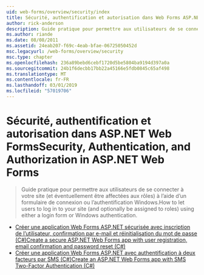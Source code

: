 ```yaml
---
uid: web-forms/overview/security/index
title: Sécurité, authentification et autorisation dans Web Forms ASP.NET | Microsoft Docs
author: rick-anderson
description: Guide pratique pour permettre aux utilisateurs de se connecter à votre site (et éventuellement être affectées aux rôles) à l’aide d’un formulaire de connexion ou l’authentification Windows.
ms.author: riande
ms.date: 08/08/2011
ms.assetid: 24eab207-f69c-4eab-bfae-06725050452d
msc.legacyurl: /web-forms/overview/security
msc.type: chapter
ms.openlocfilehash: 236a89bebd6cebf1720d5be5804ba9194d397a0a
ms.sourcegitcommit: 24b1f6decbb17bb22a45166e5fdb0845c65af498
ms.translationtype: MT
ms.contentlocale: fr-FR
ms.lasthandoff: 03/01/2019
ms.locfileid: "57019706"
---
```

<a name="security-authentication-and-authorization-in-aspnet-web-forms"></a><span data-ttu-id="9057c-103">Sécurité, authentification et autorisation dans ASP.NET Web Forms</span><span class="sxs-lookup"><span data-stu-id="9057c-103">Security, Authentication, and Authorization in ASP.NET Web Forms</span></span>
====================
> <span data-ttu-id="9057c-104">Guide pratique pour permettre aux utilisateurs de se connecter à votre site (et éventuellement être affectées aux rôles) à l’aide d’un formulaire de connexion ou l’authentification Windows.</span><span class="sxs-lookup"><span data-stu-id="9057c-104">How to let users to log in to your site (and optionally be assigned to roles) using either a login form or Windows authentication.</span></span>


- [<span data-ttu-id="9057c-105">Créer une application Web Forms ASP.NET sécurisée avec inscription de l’utilisateur, confirmation par e-mail et réinitialisation du mot de passe (C#)</span><span class="sxs-lookup"><span data-stu-id="9057c-105">Create a secure ASP.NET Web Forms app with user registration, email confirmation and password reset (C#)</span></span>](create-a-secure-aspnet-web-forms-app-with-user-registration-email-confirmation-and-password-reset.md)
- [<span data-ttu-id="9057c-106">Créer une application Web Forms ASP.NET avec authentification à deux facteurs par SMS (C#)</span><span class="sxs-lookup"><span data-stu-id="9057c-106">Create an ASP.NET Web Forms app with SMS Two-Factor Authentication (C#)</span></span>](create-an-aspnet-web-forms-app-with-sms-two-factor-authentication.md)

